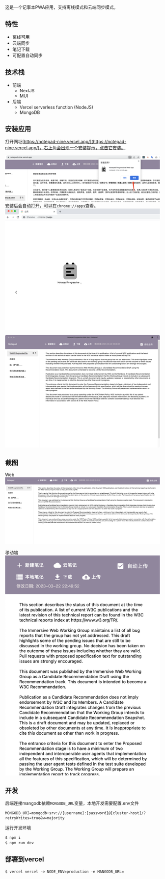 这是一个记事本PWA应用，支持离线模式和云端同步模式。

## 特性
* 离线可用
* 云端同步
* 笔记下载
* 可配置自动同步

## 技术栈
* 前端
  * NextJS
  * MUI
* 后端
  * Vercel serverless function (NodeJS)
  * MongoDB

## 安装应用

打开网址[https://notepad-nine.vercel.app/](https://notepad-nine.vercel.app/)，右上角会出现一个安装提示，点击它安装。

![](./screenshots/notepad-install-setp1.png)
安装后会自动打开，可以在`chrome://apps`查看。
![](./screenshots/notepad-install-setp2.png)

![](./screenshots/notepad-pwa.png)


## 截图
Web
![](./screenshots/web-note.png)

移动端
![](./screenshots/mobile-note.png)


## 开发
后端连接mangodb依赖`MONGODB_URL`变量，本地开发需要配置.env文件
```.dotenv
MONGODB_URI=mongodb+srv://[username]:[password]@[cluster-host]/?retryWrites=true&w=majority
```

运行开发环境
```bash
$ npm i
$ npm run dev
```

## 部署到vercel
```
$ vercel vercel -e NODE_ENV=production -e MANGODB_URL=
```
